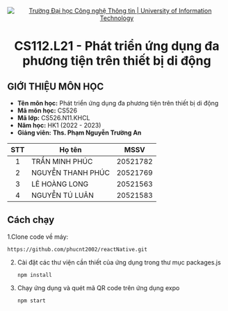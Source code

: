 <!-- Banner -->
<p align="center">
  <a href="https://www.uit.edu.vn/" title="Trường Đại học Công nghệ Thông tin" style="border: none;">
    <img src="https://i.imgur.com/WmMnSRt.png" alt="Trường Đại học Công nghệ Thông tin | University of Information Technology">
  </a>
</p>
<!-- Title -->
<h1 align="center"><b>CS112.L21 - Phát triển ứng dụng đa phương tiện trên thiết bị di động</b></h1>


## GIỚI THIỆU MÔN HỌC
* **Tên môn học:** Phát triển ứng dụng đa phương tiện trên thiết bị di động
* **Mã môn học:** CS526
* **Mã lớp:** CS526.N11.KHCL
* **Năm học:** HK1 (2022 - 2023)
* **Giảng viên:** **Ths. Phạm Nguyễn Trường An**


| STT | Họ tên | MSSV |
| :---: | --- | --- |
| 1 | TRẦN MINH PHÚC | 20521782 |
| 2 | NGUYỄN THANH PHÚC | 20521769 |
| 3 | LÊ HOÀNG LONG | 20521563 |
| 4 | NGUYỄN TÚ LUÂN | 20521583 |

## Cách chạy

1.Clone code về máy:

    https://github.com/phucnt2002/reactNative.git
    
2. Cài đặt các thư viện cần thiết của ứng dụng trong thư mục packages.js


    `npm install`
    
3. Chạy ứng dụng và quét mã QR code trên ứng dụng expo

    `npm start`



<!-- Footer -->
